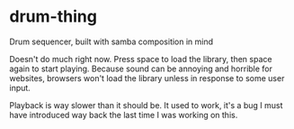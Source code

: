 # drum-thing
Drum sequencer, built with samba composition in mind

Doesn't do much right now.
Press space to load the library, then space again to start playing. Because sound can be annoying and horrible for websites, browsers won't load the library unless in response to some user input.

Playback is way slower than it should be. It used to work, it's a bug I must have introduced way back the last time I was working on this.
